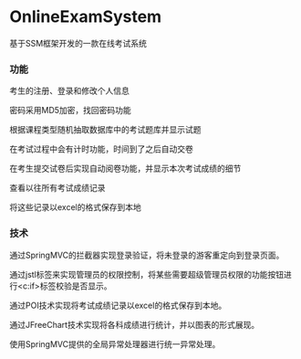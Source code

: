 # OnlineExamSystem
基于SSM框架开发的一款在线考试系统


### 功能
考生的注册、登录和修改个人信息  

密码采用MD5加密，找回密码功能  

根据课程类型随机抽取数据库中的考试题库并显示试题  

在考试过程中会有计时功能，时间到了之后自动交卷  

在考生提交试卷后实现自动阅卷功能，并显示本次考试成绩的细节  

查看以往所有考试成绩记录  

将这些记录以excel的格式保存到本地  



### 技术
通过SpringMVC的拦截器实现登录验证，将未登录的游客重定向到登录页面。

通过jstl标签来实现管理员的权限控制，将某些需要超级管理员权限的功能按钮进行<c:if>标签校验是否显示。

通过POI技术实现将考试成绩记录以excel的格式保存到本地。 

通过JFreeChart技术实现将各科成绩进行统计，并以图表的形式展现。

使用SpringMVC提供的全局异常处理器进行统一异常处理。
